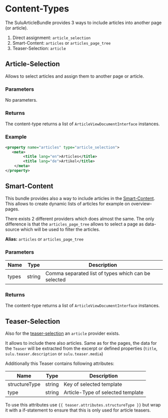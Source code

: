 # Content-Types

The SuluArticleBundle provides 3 ways to include articles into another page (or article).

1. Direct assignment: `article_selection`
2. Smart-Content: `articles` or `articles_page_tree` 
2. Teaser-Selection: `article` 

## Article-Selection

Allows to select articles and assign them to another page or article.

### Parameters

No parameters.

### Returns

The content-type returns a list of `ArticleViewDocumentInterface` instances.

### Example

```xml
<property name="articles" type="article_selection">
   <meta>
        <title lang="en">Articles</title>
        <title lang="de">Artikel</title>
    </meta>
</property>
```

## Smart-Content

This bundle provides also a way to include articles in the 
[Smart-Content](http://docs.sulu.io/en/latest/reference/content-types/smart_content.html).
This allows to create dynamic lists of articles for example on overview-pages.

There exists 2 different providers which does almost the same. The only difference is that
the `articles_page_tree` allows to select a page as data-source which will be used to filter
the articles.

**Alias:** `articles` or `articles_page_tree`

### Parameters

| Name  | Type    | Description                                         |
|-------|---------|-----------------------------------------------------|
| types | string  | Comma separated list of types which can be selected |

### Returns

The content-type returns a list of `ArticleViewDocumentInterface` instances.

## Teaser-Selection

Also for the [teaser-selection](http://docs.sulu.io/en/latest/reference/content-types/teaser_selection.html)
an `article` provider exists.

It allows to include there also articles. Same as for the pages, the data for the `Teaser`
will be extracted from the excerpt or defined properties (`title`, `sulu.teaser.description` or
`sulu.teaser.media`)

Additionally this Teaser contains following attributes:

| Name          | Type    | Description                       |
|---------------|---------|-----------------------------------|
| structureType | string  | Key of selected template          |
| type          | string  | Article-Type of selected template |

To use this attributes use `{{ teaser.attributes.structureType }}` but wrap it with a if-statement
to ensure that this is only used for article teasers.
